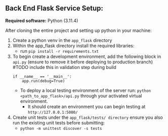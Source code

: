 ## Back End Flask Service Setup: <a name = "backend_setup"></a>
<b>Required software:</b> Python (3.11.4)

After cloning the entire project and setting up python in your machine:
1. Create a python venv in the `app_flask` directory
2. Within the app_flask directory install the required libraries:
    - run ```pip install -r requirements.txt```
3. To begin create a development environment, add the following block in `api.py` (ensure to remove it before deploying to production branch) #TODO include this in validation step during build
    ```
    if __name__ == '__main__':
        app.run(debug=True)
    ```
    - To deploy a local testing environment of the server run: ```python <path_to_app_flask>/api.py``` through your activated virtual environment.
        - It should create an environment you can begin testing at `http://127.0.0.1:5000/`
4. Create unit tests under the `app_flask/tests/ directory`  ensure you also run the existing unit tests before submitting:
    - ```python -m unittest discover -s tests```
